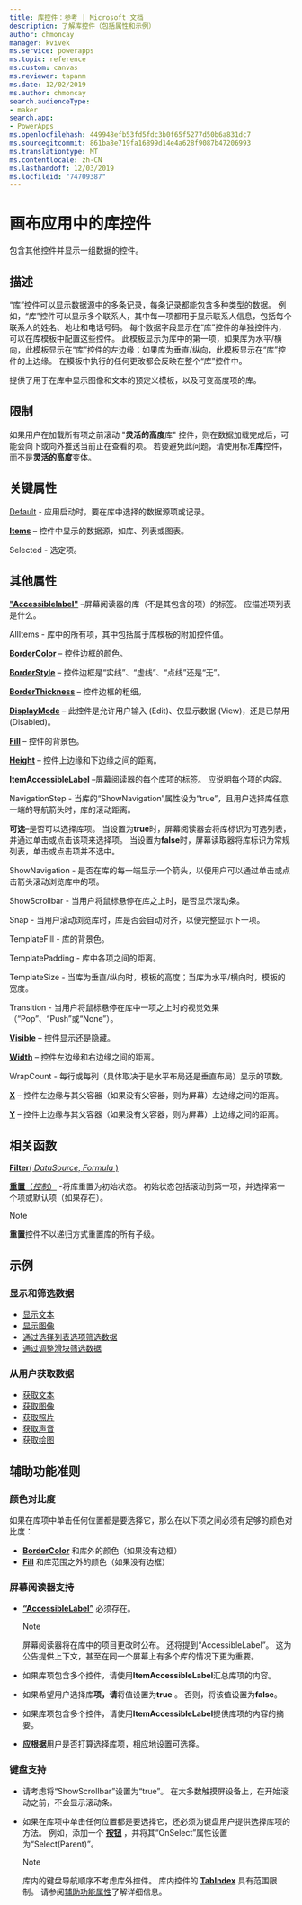```yaml
---
title: 库控件：参考 | Microsoft 文档
description: 了解库控件（包括属性和示例）
author: chmoncay
manager: kvivek
ms.service: powerapps
ms.topic: reference
ms.custom: canvas
ms.reviewer: tapanm
ms.date: 12/02/2019
ms.author: chmoncay
search.audienceType:
- maker
search.app:
- PowerApps
ms.openlocfilehash: 449948efb53fd5fdc3b0f65f5277d50b6a831dc7
ms.sourcegitcommit: 861ba8e719fa16899d14e4a628f9087b47206993
ms.translationtype: MT
ms.contentlocale: zh-CN
ms.lasthandoff: 12/03/2019
ms.locfileid: "74709387"
---
```

# <a name="gallery-control-in-canvas-apps"></a>画布应用中的库控件

包含其他控件并显示一组数据的控件。

## <a name="description"></a>描述

“库”控件可以显示数据源中的多条记录，每条记录都能包含多种类型的数据。 例如，“库”控件可以显示多个联系人，其中每一项都用于显示联系人信息，包括每个联系人的姓名、地址和电话号码。 每个数据字段显示在“库”控件的单独控件内，可以在库模板中配置这些控件。 此模板显示为库中的第一项，如果库为水平/横向，此模板显示在“库”控件的左边缘；如果库为垂直/纵向，此模板显示在“库”控件的上边缘。 在模板中执行的任何更改都会反映在整个“库”控件中。

提供了用于在库中显示图像和文本的预定义模板，以及可变高度项的库。

## <a name="limitations"></a>限制

如果用户在加载所有项之前滚动 "**灵活的高度**库" 控件，则在数据加载完成后，可能会向下或向外推送当前正在查看的项。 若要避免此问题，请使用标准**库**控件，而不是**灵活的高度**变体。

## <a name="key-properties"></a>关键属性

[Default](properties-core.md) - 应用启动时，要在库中选择的数据源项或记录。

**[Items](properties-core.md)** – 控件中显示的数据源，如库、列表或图表。

Selected - 选定项。

## <a name="additional-properties"></a>其他属性

**["Accessiblelabel"](properties-accessibility.md)** –屏幕阅读器的库（不是其包含的项）的标签。 应描述项列表是什么。

AllItems - 库中的所有项，其中包括属于库模板的附加控件值。

**[BorderColor](properties-color-border.md)** – 控件边框的颜色。

**[BorderStyle](properties-color-border.md)** – 控件边框是“实线”、“虚线”、“点线”还是“无”。

**[BorderThickness](properties-color-border.md)** – 控件边框的粗细。

**[DisplayMode](properties-core.md)** – 此控件是允许用户输入 (Edit)、仅显示数据 (View)，还是已禁用 (Disabled)。

**[Fill](properties-color-border.md)** – 控件的背景色。

**[Height](properties-size-location.md)** – 控件上边缘和下边缘之间的距离。

**ItemAccessibleLabel** –屏幕阅读器的每个库项的标签。 应说明每个项的内容。

NavigationStep - 当库的“ShowNavigation”属性设为“true”，且用户选择库任意一端的导航箭头时，库的滚动距离。

**可选**–是否可以选择库项。 当设置为**true**时，屏幕阅读器会将库标识为可选列表，并通过单击或点击该项来选择项。 当设置为**false**时，屏幕读取器将库标识为常规列表，单击或点击项并不选中。

ShowNavigation - 是否在库的每一端显示一个箭头，以便用户可以通过单击或点击箭头滚动浏览库中的项。

ShowScrollbar - 当用户将鼠标悬停在库之上时，是否显示滚动条。

Snap - 当用户滚动浏览库时，库是否会自动对齐，以便完整显示下一项。

TemplateFill - 库的背景色。

TemplatePadding - 库中各项之间的距离。

TemplateSize - 当库为垂直/纵向时，模板的高度；当库为水平/横向时，模板的宽度。

Transition - 当用户将鼠标悬停在库中一项之上时的视觉效果（“Pop”、“Push”或“None”）。

**[Visible](properties-core.md)** – 控件显示还是隐藏。

**[Width](properties-size-location.md)** – 控件左边缘和右边缘之间的距离。

WrapCount - 每行或每列（具体取决于是水平布局还是垂直布局）显示的项数。

**[X](properties-size-location.md)** – 控件左边缘与其父容器（如果没有父容器，则为屏幕）左边缘之间的距离。

**[Y](properties-size-location.md)** – 控件上边缘与其父容器（如果没有父容器，则为屏幕）上边缘之间的距离。

## <a name="related-functions"></a>相关函数

[**Filter**( *DataSource*, *Formula* )](../functions/function-filter-lookup.md)

[**重置**（*控制*）](../functions/function-reset.md) -将库重置为初始状态。 初始状态包括滚动到第一项，并选择第一个项或默认项（如果存在）。 

  > [!NOTE]
  > **重置**控件不以递归方式重置库的所有子级。

## <a name="examples"></a>示例

### <a name="show-and-filter-data"></a>显示和筛选数据

* [显示文本](control-text-box.md#show-data-in-a-gallery)
* [显示图像](control-image.md#show-a-set-of-images-from-a-data-source)
* [通过选择列表选项筛选数据](control-drop-down.md#example)
* [通过调整滑块筛选数据](control-slider.md#example)

### <a name="get-data-from-the-user"></a>从用户获取数据

* [获取文本](control-text-input.md#collect-data)
* [获取图像](control-add-picture.md#add-images-to-an-image-gallery-control)
* [获取照片](control-camera.md#example)
* [获取声音](control-microphone.md#example)
* [获取绘图](control-pen-input.md#create-a-set-of-images)

## <a name="accessibility-guidelines"></a>辅助功能准则

### <a name="color-contrast"></a>颜色对比度

如果在库项中单击任何位置都是要选择它，那么在以下项之间必须有足够的颜色对比度：

* **[BorderColor](properties-color-border.md)** 和库外的颜色（如果没有边框）
* **[Fill](properties-color-border.md)** 和库范围之外的颜色（如果没有边框）

### <a name="screen-reader-support"></a>屏幕阅读器支持

* **[“AccessibleLabel”](properties-accessibility.md)** 必须存在。

    > [!NOTE]
    > 屏幕阅读器将在库中的项目更改时公布。 还将提到“AccessibleLabel”。 这为公告提供上下文，甚至在同一个屏幕上有多个库的情况下更为重要。

* 如果库项包含多个控件，请使用**ItemAccessibleLabel**汇总库项的内容。

* 如果希望用户选择库**项，请**将值设置为**true** 。 否则，将该值设置为**false**。

* 如果库项包含多个控件，请使用**ItemAccessibleLabel**提供库项的内容的摘要。

* **应根据**用户是否打算选择库项，相应地设置可选择。

### <a name="keyboard-support"></a>键盘支持

* 请考虑将“ShowScrollbar”设置为“true”。 在大多数触摸屏设备上，在开始滚动之前，不会显示滚动条。
* 如果在库项中单击任何位置都是要选择它，还必须为键盘用户提供选择库项的方法。 例如，添加一个 **[按钮](control-button.md)** ，并将其“OnSelect”属性设置为“Select(Parent)”。

    > [!NOTE]
  > 库内的键盘导航顺序不考虑库外控件。 库内控件的 **[TabIndex](properties-accessibility.md)** 具有范围限制。 请参阅[辅助功能属性](properties-accessibility.md)了解详细信息。
